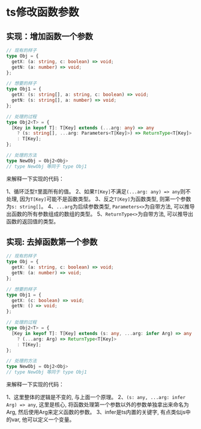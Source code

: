 # ts修改函数参数

## 实现：增加函数一个参数

```ts
// 现有的样子
type Obj = {
  getX: (a: string, c: boolean) => void;
  getN: (a: number) => void;
};

// 想要的样子
type Obj1 = {
  getX: (s: string[], a: string, c: boolean) => void;
  getN: (s: string[], a: number) => void;
};

// 处理的过程
type Obj2<T> = {
  [Key in keyof T]: T[Key] extends (...arg: any) => any
    ? (s: string[], ...arg: Parameters<T[Key]>) => ReturnType<T[Key]>
    : T[Key];
};

// 处理的方法
type NewObj = Obj2<Obj>
// type NewObj 等同于 type Obj1
```

来解释一下实现的代码：

1、循环泛型`T`里面所有的值。
2、如果`T[Key]`不满足`(...arg: any) => any`则不处理, 因为`T[Key]`可能不是函数类型。
3、反之`T[Key]`为函数类型, 则第一个参数为`s: string[]`。
4、`...arg`为后续参数类型, `Parameters<>`为自带方法, 可以推导出函数的所有参数组成的数组的类型。
5、`ReturnType<>`为自带方法, 可以推导出函数的返回值的类型。

## 实现: 去掉函数第一个参数

```ts
// 现有的样子
type Obj = {
  getX: (a: string, c: boolean) => void;
  getN: (a: number) => void;
};

// 想要的样子
type Obj1 = {
  getX: (c: boolean) => void;
  getN: () => void;
};

// 处理的过程
type Obj2<T> = {
  [Key in keyof T]: T[Key] extends (s: any, ...arg: infer Arg) => any
    ? (...arg: Arg) => ReturnType<T[Key]>
    : T[Key];
};

// 处理的方法
type NewObj = Obj2<Obj>
// type NewObj 等同于 type Obj1
```

来解释一下实现的代码：

1、这里整体的逻辑是不变的, 与上面一个原理。
2、`(s: any, ...arg: infer Arg) => any`, 这里是核心, 将函数处理第一个参数以外的参数单独拿出来命名为Arg, 然后使用Arg来定义函数的参数。
3、infer是ts内置的关键字, 有点类似js中的var, 他可以定义一个变量。
